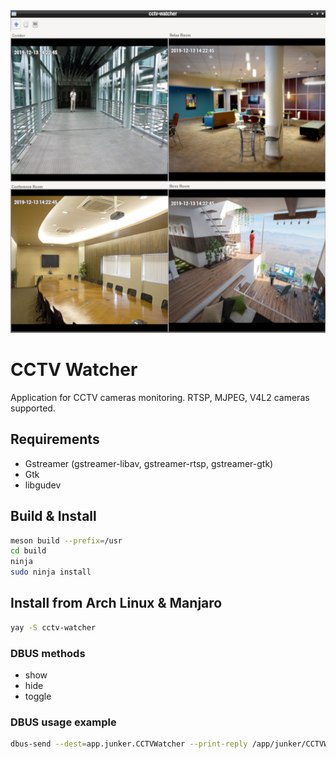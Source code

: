 <div align="center">
  <img width="600" height="516" src=".readme/shot.png">
</div>

# CCTV Watcher

Application for CCTV cameras monitoring. RTSP, MJPEG, V4L2 cameras supported.

## Requirements

* Gstreamer (gstreamer-libav, gstreamer-rtsp, gstreamer-gtk)
* Gtk
* libgudev

## Build & Install

```bash
meson build --prefix=/usr
cd build
ninja
sudo ninja install
```

## Install from Arch Linux & Manjaro

```bash
yay -S cctv-watcher
```

### DBUS methods

* show
* hide
* toggle

### DBUS usage example

```bash
dbus-send --dest=app.junker.CCTVWatcher --print-reply /app/junker/CCTVWatcher app.junker.CCTVWatcher.show
```
